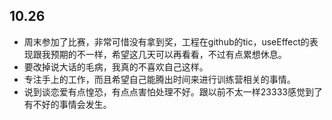 ## 10.26
- 周末参加了比赛，非常可惜没有拿到奖，工程在github的tic，useEffect的表现跟我预期的不一样，希望这几天可以再看看，不过有点累想休息。
- 要改掉说大话的毛病，我真的不喜欢自己这样。
- 专注手上的工作，而且希望自己能腾出时间来进行训练营相关的事情。
- 说到谈恋爱有点惶恐，有点点害怕处理不好。跟以前不太一样23333感觉到了有不好的事情会发生。
